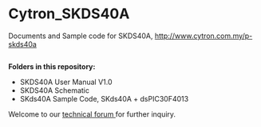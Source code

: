 # Cytron_SKDS40A
Documents and Sample code for SKDS40A, http://www.cytron.com.my/p-skds40a

<img alt="" src="http://www.cytron.com.my/image/cache/data/products/40-pins-dspic-start-up-kit-18506-280x373.JPG"></img>

<b> Folders in this repository:</b>
<ul><li>SKDS40A User Manual V1.0	</li>
<li>SKDS40A Schematic </li>
<li>SKds40A Sample Code, SKds40A + dsPIC30F4013</li>
</ul>

Welcome to our <a href="http://forum.cytron.com.my/" target="_blank">technical forum </a> for further inquiry.
